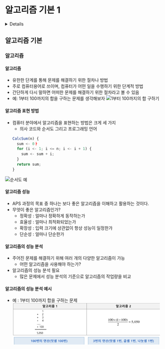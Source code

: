 # 알고리즘 기본 1
<details>
<section> 목차 </section>

1. 알고리즘 기본
  - 알고리즘
  - 복잡도

2. 재귀 호출
  - 재귀 함수
  - 하노이의 탑

3. 완전 탐색
  - 베이비진 게임

4. 참고
  - 하노이의 탑 구현
</details>

## 알고리즘 기본
### 알고리즘
#### 알고리즘
- 유한한 단계를 통해 문제를 해결하기 위한 절차나 방법
- 주로 컴퓨터용어로 쓰이며, 컴퓨터가 어떤 일을 수행하기 위한 단계적 방법
- 간단하게 다시 말하면 어떠한 문제를 해결하기 위한 절차라고 볼 수 있음
- 예: 1부터 100까지의 합을 구하는 문제를 생각해보자
![1부터 100까지의 합 구하기]("../00_startcamp/이미지/알고리즘_예시.png")

#### 알고리즘 표현 방법
- 컴퓨터 분야에서 알고리즘을 표현하는 방법은 크게 세 가지
  - 의사 코드와 순서도 그리고 프로그래밍 언어
  ```javascript
  CalcSum(n) {
    sum <- 0ㅏ
    for (i <- 1; i <= n; i <- i + 1) {
      sum <- sum + i;
    }
    return sum;
  }
  ```
![순서도 예]("../00_startcamp/이미지/알고리즘_표현_방법_순서도.png")

#### 알고리즘 성능
- APS 과정의 목표 중 하나는 보다 좋은 알고리즘을 이해하고 활용하는 것이다.
- 무엇이 좋은 알고리즘인가?
  - 정확성 : 얼마나 정확하게 동작하는가
  - 효율성 : 얼마나 최적화되었는가
  - 확장성 : 입력 크기에 상관없이 항상 성능이 일정한가
  - 단순성 : 얼마나 단순한가

#### 알고리즘의 성능 분석
- 주어진 문제를 해결하기 위해 여러 개의 다양한 알고리즘이 가능
  - 어떤 알고리즘을 사용해야 하는가?
- 알고리즘의 성능 분석 필요
  - 많은 문제에서 성능 분석의 기준으로 알고리즘의 작업량을 비교

#### 알고리즘의 성능 분석 예시
  - 예 : 1부터 100까지 합을 구하는 문제
  ![1부터 100까지 합을 구하는 문제 알고리즘 예시](../00_startcamp/이미지/algorithm_add_multiple_example.png)